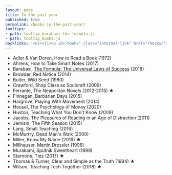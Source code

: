 ```yaml
---
layout: page
title: In the past year
published: true
permalink: /books-in-the-past-year/
tooltips: 
- path: tooltip_barabasi-the-formula.js
- path: tooltip_books.js
backlinks: '<ul><li><a id="books" class="internal-link" href="/books/">Books</a></li></ul>'
---
```


* Adler & Van Doren, How to Read a Book (1972)
* Ahrens, How to Take Smart Notes (2017)
* Barabási, <a id="barabasi-the-formula" class="internal-link" href="/barabasi-the-formula/">The Formula: The Universal Laws of Success</a> (2018)
* Browder, Red Notice (2014)
* Butler, Wild Seed (1980)
* Crawford, Shop Class as Soulcraft (2009)
* Ferrante, The Neapolitan Novels (2012-2015) ★
* Finnegan, Barbarian Days (2015)
* Hargrove, Playing With Movement (2014)
* Housel, The Psychology of Money (2020)
* Huston, Teaching What You Don't Know (2009)
* Jacobs, The Pleasures of Reading in an Age of Distraction (2011)
* Jemisin, The Fifth Season (2015)
* Lang, Small Teaching (2016)
* McMurtry, Dead Man's Walk (2000)
* Miller, Know My Name (2019) ★
* Millhauser, Martin Dressler (1996)
* Murakami, Sputnik Sweetheart (1999)
* Starnone, Ties (2017) ★
* Thomas & Turner, Clear and Simple as the Truth (1994) ★
* Wilson, Teaching Tech Together (2018) ★
